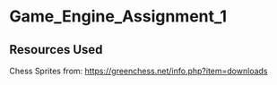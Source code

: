 # Game_Engine_Assignment_1
 
## Resources Used
Chess Sprites from: https://greenchess.net/info.php?item=downloads
